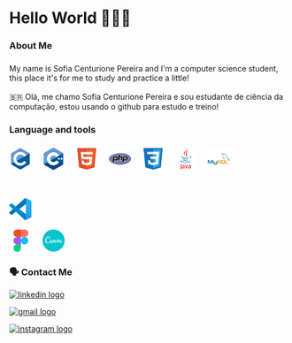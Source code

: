 
###

<h1>Hello World 👋👩‍💻</h1>

###

<h3 align="left">About Me</h3>

###

<p align="left">My name is Sofia Centurione Pereira and I'm a computer science student, this place it's for me to study and practice a little!<br><br>🇧🇷 Olá, me chamo Sofia Centurione Pereira e sou estudante de ciência da computação, estou usando o github para estudo e treino!</p>

###

<h3 align="left">Language and tools</h3> 

###

<div align="left">
  <img src="https://raw.githubusercontent.com/devicons/devicon/6910f0503efdd315c8f9b858234310c06e04d9c0/icons/c/c-original.svg" height="40" alt="c logo"  />
  <img width="12" />
  
  <img src="https://raw.githubusercontent.com/devicons/devicon/6910f0503efdd315c8f9b858234310c06e04d9c0/icons/cplusplus/cplusplus-original.svg" height="40" alt="c++ logo"  />
  <img width="12" />
  
<img src="https://raw.githubusercontent.com/devicons/devicon/6910f0503efdd315c8f9b858234310c06e04d9c0/icons/html5/html5-original.svg" height="40" alt="html5 logo"  />
  <img width="12" />  
  
  <img src="https://raw.githubusercontent.com/devicons/devicon/6910f0503efdd315c8f9b858234310c06e04d9c0/icons/php/php-original.svg" height="40" alt="php logo"  />
  <img width="12" />
 
  <img src="https://raw.githubusercontent.com/devicons/devicon/6910f0503efdd315c8f9b858234310c06e04d9c0/icons/css3/css3-original.svg" height="40" alt="css3 logo"  />
  <img width="12" />
  
  
  <img src="https://raw.githubusercontent.com/devicons/devicon/6910f0503efdd315c8f9b858234310c06e04d9c0/icons/java/java-original-wordmark.svg" height="40" alt="java logo"  />
  <img width="12" />

  
  <img src="https://raw.githubusercontent.com/devicons/devicon/6910f0503efdd315c8f9b858234310c06e04d9c0/icons/mysql/mysql-original-wordmark.svg" height="40" alt="mysql logo"  />
  <img width="12" />
  
<br><br>
  <img src="https://raw.githubusercontent.com/devicons/devicon/6910f0503efdd315c8f9b858234310c06e04d9c0/icons/vscode/vscode-original.svg" height="40" alt="vscode logo"  />
  <img width="12" />

  <img src="https://raw.githubusercontent.com/devicons/devicon/6910f0503efdd315c8f9b858234310c06e04d9c0/icons/figma/figma-original.svg" height="40" alt="figma logo"  />
  <img width="12" />
  
  <img src="https://raw.githubusercontent.com/devicons/devicon/6910f0503efdd315c8f9b858234310c06e04d9c0/icons/canva/canva-original.svg" height="40" alt="canva logo"  />
</div>

###

<h3 align="left">🗣️ Contact Me</h3> 

<div align="left">
  <a href="https://www.linkedin.com/in/sofia-centurione-pereira-976030231/"><img src="https://img.shields.io/static/v1?message=LinkedIn&logo=linkedin&label=&color=0077B5&logoColor=white&labelColor=&style=for-the-badge" height="35" alt="linkedin logo"  /></a>
  
  <a href="https://mail.google.com/mail/u/1/#inbox?compose=DmwnWrRttgLTjdsrlcTGrkSSTcQTntzzCJBGdKRcxPdNJzPgvWKFqbgnGDRJLwgjWlslQkWxJCVb"><img src="https://img.shields.io/static/v1?message=Gmail&logo=gmail&label=&color=D14836&logoColor=white&labelColor=&style=for-the-badge" height="35" alt="gmail logo"  /> </a>
   
  <a href="https://www.instagram.com/sofiacentwo/"><img src="https://img.shields.io/static/v1?message=Instagram&logo=instagram&label=&color=E4405F&logoColor=white&labelColor=&style=for-the-badge" height="35" alt="instagram logo"  />   </a> 
</div>
